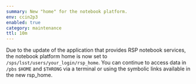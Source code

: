 ```yaml
---
summary: New "home" for the notebook platform.
env: ccin2p3
enabled: true
category: maintenance
ttl: 10m
---
```


Due to the update of the application that provides RSP notebook services, the notebook platform home is now set to `/sps/lsst/users/your_login/rsp_home`. 
You can continue to access data in `/pbs` `$HOME` and `$THRONG` via a terminal or using the symbolic links available in the new rsp_home. 

